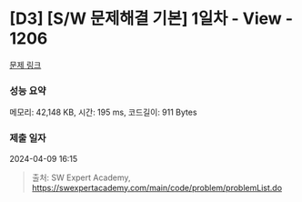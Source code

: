 # [D3] [S/W 문제해결 기본] 1일차 - View - 1206 

[문제 링크](https://swexpertacademy.com/main/code/problem/problemDetail.do?contestProbId=AV134DPqAA8CFAYh) 

### 성능 요약

메모리: 42,148 KB, 시간: 195 ms, 코드길이: 911 Bytes

### 제출 일자

2024-04-09 16:15



> 출처: SW Expert Academy, https://swexpertacademy.com/main/code/problem/problemList.do